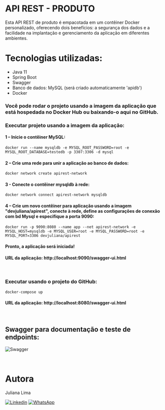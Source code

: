 # API REST - PRODUTO 

Esta API REST de produto é empacotada em um contêiner Docker personalizado, oferecendo dois benefícios: a segurança dos dados e a facilidade na implantação e gerenciamento da aplicação em diferentes ambientes.

# Tecnologias utilizadas:

- Java 11
- Spring Boot
- Swagger
- Banco de dados: MySQL (será criado automaticamente 'apidb')
- Docker

### Você pode rodar o projeto usando a imagem da aplicação que está hospedada no Docker Hub ou baixando-o aqui no GitHub.
### Executar projeto usando a imagem da aplicação:
#### 1 – Inicie o contêiner MySQL:
`docker run --name mysqldb -e MYSQL_ROOT_PASSWORD=root -e MYSQL_ROOT_DATABASE=testedb -p 3307:3306 -d mysql`
####  2 – Crie uma rede para unir a aplicação ao banco de dados:
`docker network create apirest-network`
####  3 - Conecte o contêiner mysqldb à rede:
`docker network connect apirest-network mysqldb`
#### 4 – Crie um novo contêiner para aplicação usando a imagem "devjuliana/apirest", conecte à rede, define as configurações de conexão com bd Mysql e especifique a porta 9090:
`docker run -p 9090:8080 --name app --net apirest-network -e MYSQL_HOST=mysqldb -e MYSQL_USER=root -e MYSQL_PASSWORD=root -e MYSQL_PORT=3306 devjuliana/apirest`
#### Pronto, a aplicação será iniciada!
#### URL da aplicação: http://localhost:9090/swagger-ui.html

<br/>

### Executar usando o projeto do GitHub: 
`docker-compose up`
#### URL da aplicação: http://localhost:8080/swagger-ui.html

<br/>

## Swagger para documentação e teste de endpoints:
![Swagger](https://github.com/JuhLima85/API-REST/assets/89745459/67aa939d-9b93-412c-99df-366ccd8cdcce)

<br/>

#### 
# Autora
Juliana Lima

[![Linkedin](https://img.shields.io/badge/-LinkedIn-%230077B5?style=for-the-badge&logo=linkedin&logoColor=white)](https://www.linkedin.com/feed/?trk=guest_homepage-basic_nav-header-signin)
[![WhatsApp](https://img.shields.io/badge/WhatsApp-25D366?style=for-the-badge&logo=whatsapp&logoColor=white)](https://contate.me/Juliana-Lima)
